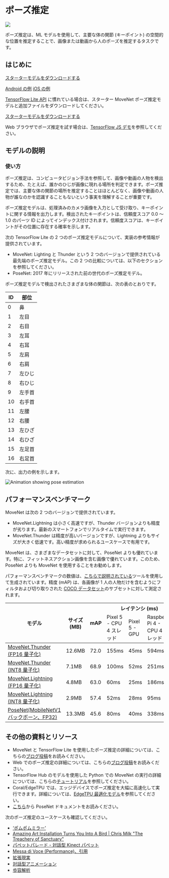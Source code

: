 # ポーズ推定

<img src="../images/pose.png" class="attempt-right">

ポーズ推定は、ML モデルを使用して、主要な体の関節 (キーポイント) の空間的な位置を推定することで、画像または動画から人のポーズを推定するタスクです。

## はじめに

<a class="button button-primary" href="https://storage.googleapis.com/download.tensorflow.org/models/tflite/posenet_mobilenet_v1_100_257x257_multi_kpt_stripped.tflite">スターターモデルをダウンロードする</a>

<a data-md-type="raw_html" class="button button-primary" href="https://github.com/tensorflow/examples/tree/master/lite/examples/pose_estimation/android">Android の例</a> <a data-md-type="raw_html" class="button button-primary" href="https://github.com/tensorflow/examples/tree/master/lite/examples/pose_estimation/ios">iOS の例</a>

[TensorFlow Lite API](https://www.tensorflow.org/api_docs/python/tf/lite) に慣れている場合は、スターター MoveNet ポーズ推定モデルと追加ファイルをダウンロードしてください。

<a class="button button-primary" href="https://tfhub.dev/s?q=movenet"> スターターモデルをダウンロードする</a>

Web ブラウザでポーズ推定を試す場合は、<a href="https://storage.googleapis.com/tfjs-models/demos/pose-detection/index.html?model=movenet">TensorFlow JS デモ</a>を参照してください。

## モデルの説明

### 使い方

ポーズ推定は、コンピュータビジョン手法を参照して、画像や動画の人物を検出するため、たとえば、誰かのひじが画像に現れる場所を判定できます。ポーズ推定では、主要な体の関節の場所を推定することはほとんどなく、画像や動画の人物が誰なのかを認識することもないという事実を理解することが重要です。

ポーズ推定モデルは、処理済みのカメラ画像を入力として受け取り、キーポイントに関する情報を出力します。検出されたキーポイントは、信頼度スコア 0.0 ～ 1.0 のパーツ ID によってインデックス付けされます。信頼度スコアは、キーポイントがその位置に存在する確率を示します。

次の TensorFlow Lite の 2 つのポーズ推定モデルについて、実装の参考情報が提供されています。

- MoveNet: Lighting と Thunder という 2 つのバージョンで提供されている最先端のポーズ推定モデル。この 2 つの比較については、以下のセクションを参照してください。
- PoseNet: 2017 年にリリースされた前の世代のポーズ推定モデル。

ポーズ推定モデルで検出されたさまざまな体の関節は、次の表のとおりです。

<table style="width: 30%;">
  <thead>
    <tr>
      <th>ID</th>
      <th>部位</th>
    </tr>
  </thead>
  <tbody>
    <tr>
      <td>0</td>
      <td>鼻</td>
    </tr>
    <tr>
      <td>1</td>
      <td>左目</td>
    </tr>
    <tr>
      <td>2</td>
      <td>右目</td>
    </tr>
    <tr>
      <td>3</td>
      <td>左耳</td>
    </tr>
    <tr>
      <td>4</td>
      <td>右耳</td>
    </tr>
    <tr>
      <td>5</td>
      <td>左肩</td>
    </tr>
    <tr>
      <td>6</td>
      <td>右肩</td>
    </tr>
    <tr>
      <td>7</td>
      <td>左ひじ</td>
    </tr>
    <tr>
      <td>8</td>
      <td>右ひじ</td>
    </tr>
    <tr>
      <td>9</td>
      <td>左手首</td>
    </tr>
    <tr>
      <td>10</td>
      <td>右手首</td>
    </tr>
    <tr>
      <td>11</td>
      <td>左腰</td>
    </tr>
    <tr>
      <td>12</td>
      <td>右腰</td>
    </tr>
    <tr>
      <td>13</td>
      <td>左ひざ</td>
    </tr>
    <tr>
      <td>14</td>
      <td>右ひざ</td>
    </tr>
    <tr>
      <td>15</td>
      <td>左足首</td>
    </tr>
    <tr>
      <td>16</td>
      <td>右足首</td>
    </tr>
  </tbody>
</table>

次に、出力の例を示します。

<img src="https://storage.googleapis.com/download.tensorflow.org/example_images/movenet_demo.gif" alt="Animation showing pose estimation">

## パフォーマンスベンチマーク

MoveNet は次の 2 つのバージョンで提供されています。

- MoveNet.Lightning は小さく高速ですが、Thunder バージョンよりも精度が劣ります。最新のスマートフォンでリアルタイムで実行できます。
- MoveNet.Thunder は精度が高いバージョンですが、Lightning よりもサイズが大きく低速です。高い精度が求められるユースケースで有用です。

MoveNet は、さまざまなデータセットに対して、PoseNet よりも優れています。特に、フィットネスアクション画像を含む画像で優れています。このため、PoseNet よりも MoveNet を使用することをお勧めします。

パフォーマンスベンチマークの数値は、[こちらで説明されている](../../performance/measurement)ツールを使用して生成されています。精度 (mAP) は、各画像が 1 人の人物だけを含むようにフィルタおよび切り取りされた [COCO データセット](https://cocodataset.org/#home)のサブセットに対して測定されます。

<table>
<thead>
  <tr>
    <th rowspan="2">モデル</th>
    <th rowspan="2">サイズ (MB)</th>
    <th rowspan="2">mAP</th>
    <th colspan="3">レイテンシ (ms)</th>
  </tr>
  <tr>
    <td>Pixel 5 - CPU 4 スレッド</td>
    <td>Pixel 5 - GPU</td>
    <td>Raspberry Pi 4 - CPU 4 スレッド</td>
  </tr>
</thead>
<tbody>
  <tr>
    <td>       <a href="https://tfhub.dev/google/lite-model/movenet/singlepose/thunder/tflite/float16/4">MoveNet.Thunder (FP16 量子化)</a> </td>
    <td>12.6MB</td>
    <td>72.0</td>
    <td>155ms</td>
    <td>45ms</td>
    <td>594ms</td>
  </tr>
  <tr>
    <td>       <a href="https://tfhub.dev/google/lite-model/movenet/singlepose/thunder/tflite/int8/4">MoveNet.Thunder (INT8 量子化)</a> </td>
    <td>7.1MB</td>
    <td>68.9</td>
    <td>100ms</td>
    <td>52ms</td>
    <td>251ms</td>
  </tr>
  <tr>
    <td>       <a href="https://tfhub.dev/google/lite-model/movenet/singlepose/lightning/tflite/float16/4">MoveNet.Lightning (FP16 量子化)</a> </td>
    <td>4.8MB</td>
    <td>63.0</td>
    <td>60ms</td>
    <td>25ms</td>
    <td>186ms</td>
  </tr>
  <tr>
    <td>       <a href="https://tfhub.dev/google/lite-model/movenet/singlepose/lightning/tflite/int8/4">MoveNet.Lightning (INT8 量子化)</a> </td>
    <td>2.9MB</td>
    <td>57.4</td>
    <td>52ms</td>
    <td>28ms</td>
    <td>95ms</td>
  </tr>
  <tr>
    <td>       <a href="https://storage.googleapis.com/download.tensorflow.org/models/tflite/posenet_mobilenet_v1_100_257x257_multi_kpt_stripped.tflite">PoseNet(MobileNetV1 バックボーン、FP32)</a> </td>
    <td>13.3MB</td>
    <td>45.6</td>
    <td>80ms</td>
    <td>40ms</td>
    <td>338ms</td>
  </tr>
</tbody>
</table>

## その他の資料とリソース

- MoveNet と TensorFlow Lite を使用したポーズ推定の詳細については、こちらの[ブログ投稿](https://blog.tensorflow.org/2021/08/pose-estimation-and-classification-on-edge-devices-with-MoveNet-and-TensorFlow-Lite.html)をお読みください。
- Web でのポーズ推定の詳細については、こちらの[ブログ投稿](https://blog.tensorflow.org/2021/05/next-generation-pose-detection-with-movenet-and-tensorflowjs.html)をお読みください。
- TensorFlow Hub のモデルを使用した Python での MoveNet の実行の詳細については、こちらの[チュートリアル](https://www.tensorflow.org/hub/tutorials/movenet)を参照してください。
- Coral/EdgeTPU では、エッジデバイスでポーズ推定を大幅に高速化して実行できます。詳細については、[EdgeTPU 最適化モデル](https://coral.ai/models/pose-estimation/)を参照してください。
- [こちら](https://arxiv.org/abs/1803.08225)から PoseNet ドキュメントをお読みください。

次のポーズ推定のユースケースも確認してください。

<ul>
  <li><a href="https://vimeo.com/128375543">‘ポムポムミラー’</a></li>
  <li><a href="https://youtu.be/I5__9hq-yas">Amazing Art Installation Turns You Into A Bird | Chris Milk "The Treachery of Sanctuary"</a></li>
  <li><a href="https://vimeo.com/34824490">パペットパレード - 対話型 Kinect パペット</a></li>
  <li><a href="https://vimeo.com/2892576">Messa di Voce (Performance)、引用</a></li>
  <li><a href="https://www.instagram.com/p/BbkKLiegrTR/">拡張現実</a></li>
  <li><a href="https://www.instagram.com/p/Bg1EgOihgyh/">対話型アニメーション</a></li>
  <li><a href="https://www.runnersneed.com/expert-advice/gear-guides/gait-analysis.html">歩容解析</a></li>
</ul>
